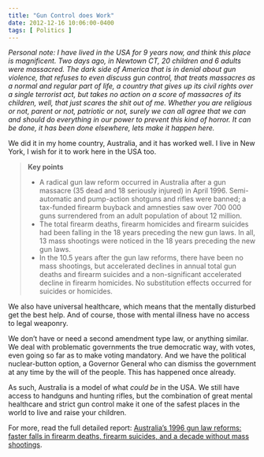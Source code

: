 ```yaml
---
title: "Gun Control does Work"
date: 2012-12-16 10:06:00-0400
tags: [ Politics ]
---
```


*Personal note: I have lived in the USA for 9 years now, and think this place is magnificent. Two days ago, in Newtown CT, 20 children and 6 adults were massacred. The dark side of America that is in denial about gun violence, that refuses to even discuss gun control, that treats massacres as a normal and regular part of life, a country that gives up its civil rights over a single terrorist act, but takes no action on a score of massacres of its children, well, that just scares the shit out of me. Whether you are religious or not, parent or not, patriotic or not, surely we can all agree that we can and should do everything in our power to prevent this kind of horror. It can be done, it has been done elsewhere, lets make it happen here.*

We did it in my home country, Australia, and it has worked well. I live in New York, I wish for it to work here in the USA too.

> <strong>Key points</strong>
> <ul><li>A radical gun law reform occurred in Australia after a gun massacre (35 dead and 18 seriously injured) in April 1996. Semi-automatic and pump-action shotguns and rifles were banned; a tax-funded firearm buyback and amnesties saw over 700 000 guns surrendered from an adult population of about 12 million.</li>
> 	<li>The total firearm deaths, firearm homicides and firearm suicides had been falling in the 18 years preceding the new gun laws. In all, 13 mass shootings were noticed in the 18 years preceding the new gun laws.</li>
> 	<li>In the 10.5 years after the gun law reforms, there have been no mass shootings, but accelerated declines in annual total gun deaths and firearm suicides and a non-significant accelerated decline in firearm homicides. No substitution effects occurred for suicides or homicides.</li></ul>

We also have universal healthcare, which means that the mentally disturbed get the best help. And of course, those with mental illness have no access to legal weaponry.

We don’t have or need a second amendment type law, or anything similar. We deal with problematic governments the true democratic way, with votes, even going so far as to make voting mandatory. And we have the political nuclear-button option, a Governor General who can dismiss the government at any time by the will of the people. This has happened once already.

As such, Australia is a model of what *could be* in the USA. We still have access to handguns and hunting rifles, but the combination of great mental healthcare and strict gun control make it one of the safest places in the world to live and raise your children.

For more, read the full detailed report: [Australia’s 1996 gun law reforms: faster falls in firearm deaths, firearm suicides, and a decade without mass shootings](http://m.injuryprevention.bmj.com/content/12/6/365.full).
